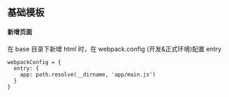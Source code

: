 基础模板
----------------
#### 新增页面
在 base 目录下新增 html 时，在 webpack.config (开发&正式环境)配置 entry
```
webpackConfig = {
  entry: {
    app: path.resolve(__dirname, 'app/main.js')
  }
}
```
